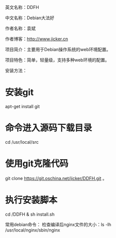 英文名称：DDFH

中文名称：Debian大法好

作者名称：袁斌

作者博客：http://www.jicker.cn

项目简介：主要用于Debian操作系统的web环境配置。

项目特色：简单，轻量级，支持多种web环境的配置。

安装方法：

# 安装git
apt-get install git

# 命令进入源码下载目录
cd  /usr/local/src 

# 使用git克隆代码
git clone https://git.oschina.net/jicker/DDFH.git 。

# 执行安装脚本
cd /DDFH & sh install.sh

常用debian命令：
检查编译后nginx文件的大小：ls -lh /usr/local/nginx/sbin/nginx